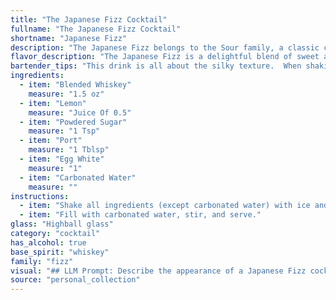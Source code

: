 ```yaml
---
title: "The Japanese Fizz Cocktail"
fullname: "The Japanese Fizz Cocktail"
shortname: "Japanese Fizz"
description: "The Japanese Fizz belongs to the Sour family, a classic cocktail style featuring a base spirit, citrus juice, and a sweetener. Though its exact origins are unclear, its name suggests a Japanese influence, likely a variation on the classic Whiskey Sour, popularized in Japan during the 19th century. "
flavor_description: "The Japanese Fizz is a delightful blend of sweet and tart.  The blended whiskey provides a smooth, mellow base, while the lemon adds bright acidity.  Powdered sugar contributes a touch of sweetness, balanced by the dry, fruity notes of port.  The egg white adds a creamy texture and subtle richness, while the carbonated water creates a light and bubbly finish.  Overall, it's a refreshing and sophisticated cocktail with a unique depth of flavor. "
bartender_tips: "This drink is all about the silky texture.  When shaking, use a dry shake (without ice) to froth the egg white first, then add ice for a proper chill.  Don't over shake, it can get foamy.  Use a fine mesh strainer to ensure a clean, smooth texture.  A touch of bitters can add a nice depth of flavor.  "
ingredients:
  - item: "Blended Whiskey"
    measure: "1.5 oz"
  - item: "Lemon"
    measure: "Juice Of 0.5"
  - item: "Powdered Sugar"
    measure: "1 Tsp"
  - item: "Port"
    measure: "1 Tblsp"
  - item: "Egg White"
    measure: "1"
  - item: "Carbonated Water"
    measure: ""
instructions:
  - item: "Shake all ingredients (except carbonated water) with ice and strain into a highball glass over two ice cubes."
  - item: "Fill with carbonated water, stir, and serve."
glass: "Highball glass"
category: "cocktail"
has_alcohol: true
base_spirit: "whiskey"
family: "fizz"
visual: "## LLM Prompt: Describe the appearance of a Japanese Fizz cocktail, considering its ingredients: Blended Whiskey, Lemon, Powdered Sugar, Port, Egg White, and Carbonated Water.  **Focus on:*** **Color:** What shades of color are present? Is it clear, cloudy, layered, or gradient?* **Texture:** Is it smooth, bubbly, frothy, or layered with distinct textures?* **Garnish:**  What garnish would typically be used, and how does it impact the visual appeal?* **Overall Impression:**  Describe the overall visual appeal of the cocktail. Does it look refreshing, classic, elegant, or complex? **Bonus:** * Mention how the cocktail might appear when freshly made, compared to a few minutes later as the carbonation dissipates. "
source: "personal_collection"
---
```


